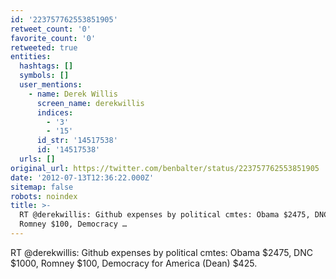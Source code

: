 ```yaml
---
id: '223757762553851905'
retweet_count: '0'
favorite_count: '0'
retweeted: true
entities:
  hashtags: []
  symbols: []
  user_mentions:
    - name: Derek Willis
      screen_name: derekwillis
      indices:
        - '3'
        - '15'
      id_str: '14517538'
      id: '14517538'
  urls: []
original_url: https://twitter.com/benbalter/status/223757762553851905
date: '2012-07-13T12:36:22.000Z'
sitemap: false
robots: noindex
title: >-
  RT @derekwillis: Github expenses by political cmtes: Obama $2475, DNC $1000,
  Romney $100, Democracy …
---
```


RT @derekwillis: Github expenses by political cmtes: Obama $2475, DNC $1000, Romney $100, Democracy for America (Dean) $425.
